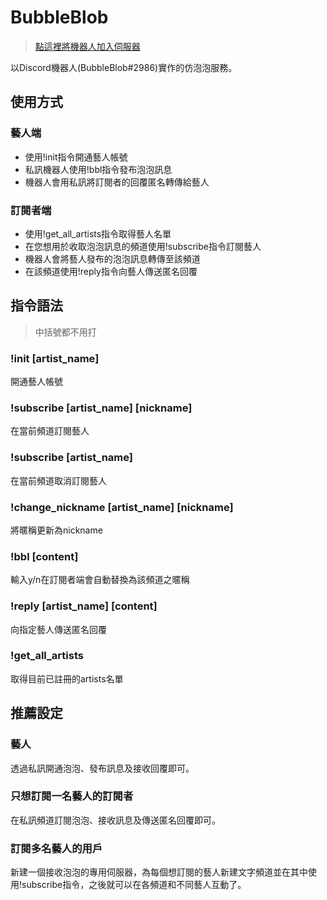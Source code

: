 # BubbleBlob
> [點這裡將機器人加入伺服器](https://t.co/uJqjtSgcfG)

以Discord機器人(BubbleBlob#2986)實作的仿泡泡服務。
## 使用方式
### 藝人端
- 使用!init指令開通藝人帳號
- 私訊機器人使用!bbl指令發布泡泡訊息
- 機器人會用私訊將訂閱者的回覆匿名轉傳給藝人
### 訂閱者端
- 使用!get_all_artists指令取得藝人名單
- 在您想用於收取泡泡訊息的頻道使用!subscribe指令訂閱藝人
- 機器人會將藝人發布的泡泡訊息轉傳至該頻道
- 在該頻道使用!reply指令向藝人傳送匿名回覆
## 指令語法
> 中括號都不用打
### !init [artist_name]
開通藝人帳號
### !subscribe [artist_name] [nickname]
在當前頻道訂閱藝人
### !subscribe [artist_name] 
在當前頻道取消訂閱藝人
### !change_nickname [artist_name] [nickname]
將暱稱更新為nickname
### !bbl [content]
輸入y/n在訂閱者端會自動替換為該頻道之暱稱
### !reply [artist_name] [content]
向指定藝人傳送匿名回覆
### !get_all_artists
取得目前已註冊的artists名單
## 推薦設定
### 藝人
透過私訊開通泡泡、發布訊息及接收回覆即可。
### 只想訂閱一名藝人的訂閱者
在私訊頻道訂閱泡泡、接收訊息及傳送匿名回覆即可。
### 訂閱多名藝人的用戶
新建一個接收泡泡的專用伺服器，為每個想訂閱的藝人新建文字頻道並在其中使用!subscribe指令，之後就可以在各頻道和不同藝人互動了。